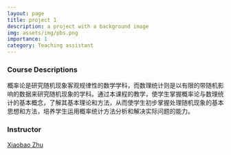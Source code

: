 ```yaml
---
layout: page
title: project 1
description: a project with a background image
img: assets/img/pbs.png
importance: 1
category: Teaching assistant
---
```


### Course Descriptions
概率论是研究随机现象客观规律性的数学学科，而数理统计则是以有限的带随机影响的数据来研究随机现象的学科。通过本课程的教学，使学生掌握概率论与数理统计的基本概念，了解其基本理论和方法，从而使学生初步掌握处理随机现象的基本思想和方法，培养学生运用概率统计方法分析和解决实际问题的能力。

### Instructor
[Xiaobao Zhu](http://math.ruc.edu.cn/szdw/zgjs/1c97c4bb20264007b091502ba41a12f3.htm)
